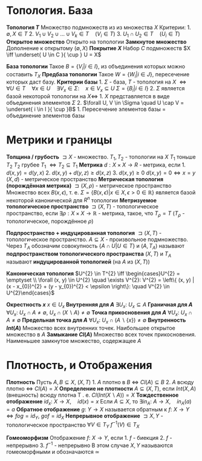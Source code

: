 # Топология. База
**Топология $T$**
	Множество подмножеств из из множества $X$
	Критерии:
		1. $\emptyset, X \in T$
		2. $V_{1} \cup V_{2} \cup \ldots \cup V_{k} \in T  \quad (V_{i} \in T)$
		3. $U_{1} \cap U_{2} \in T \quad \left( U_{i} \in T \right)$
**Открытое множество**
	Открыто на топологии
**Замкнутое множество**
	Дополнение к открытому ($\emptyset, X$)
**Покрытие $X$**
	Набор $C$ подмножеств $X \iff \underset{ U \in C }{ \cup } U = X$

**База топологии**
	Такое $B = \{ V_{i} | i \in I \}$, из объединения которых можно составить $T_{X}$
**Предбаза топологии**
	Такое $W = \left\{ W_{i} | i \in J \right\}$, пересечение которых даст базу.
**Критерии базы**
	1. $\Sigma$ - база, $T$ - топология на $X$
		$\iff \forall U \in T  \quad  \forall x \in U  \quad  \exists V_{x} \in \Sigma:  \quad  x \in V_{x} \subseteq U$
		$\Sigma = \left\{ B_i | i \in I \right\}$
	2. $\Sigma$ является базой некоторой топологии на $X\iff$
		1. $X$ представляется в виде объединения элементов $\Sigma$
		2. $\forall U, V \in \Sigma  \quad  U \cap V = \underset{ i \in I }{ \cup }B$
			1. Пересечение элементов базы = объединение элементов базы
# Метрики и границы
**Толщина / грубость**
	$\sqsupset X$ - множество.
	$T_{1}, T_{2}$ - топологии на $X$
	$T_{1}$ тоньше $T_{2}$
	$T_{2}$ грубее $T_{1}$
	$\iff T_{2} \subseteq T_{1}$
**Метрика**
	$d:X \times X\to R$ - метрика, если
	1. $d(x, y) = d(y, x)$
	2. $d(x, y) + d(y, z) \ge d(x, z)$
	3. $d(x, y) \ge 0$
		$d(x, y) = 0 \iff x = y$
$(X, d)$ - метрическое пространство
**Метрическая топология (порождённая метрика)**
	$\sqsupset (X, \rho)$ - метрическое пространство
	Множество всех $B(x, \epsilon)$, т. е. $\Sigma = \left\{ B(x, \epsilon) | x \in X, \epsilon > 0 \in \mathbb{R} \right\}$
	является базой некоторой канонической для $R^{n}$  топологии
**Метризуемое топологическое пространство**
	$\sqsupset (X, T)$ - топологическое пространство, если $\exists \rho: X \times X \to \mathbb{R}$ - метрика,
	такое, что $T_{\rho} = T$ ($T_{\rho}$ - топологическое, порождённое $\rho$)

**Подпространство + индуцированная топология**
	$\sqsupset (X, T)$ - топологическое пространство.
	$A \subseteq X$ - произвольное подмножество.
	Через $T_{A}$ обозначим совокупность $\left\{ A \cap U | U \in T \right\}$
	и $(A, T_{A})$ называют **подпространством топологического пространства** $(X, T)$
	и $T_{A}$ называют **индуцированной топологией** (на $A$ из $(X, T)$)

**Каноническая топология**
	$U^{2} \in T^{2} \iff \begin{cases}U^{2} = \emptyset \\ \forall (x, y) \in U^{2} \quad \exists V^{2}: V^{2} = \left\{ (x, y) | (x - x_{0})^{2} + (y - y_{0})^{2} < \epsilon \right\}:  \quad V^{2} \in U^{2}\end{cases}$

**Окрестность $x$**
	$x \in U_{x}$
**Внутренняя для $A$**
	$\exists U_{x}:\ U_{x} \subseteq A$
**Граничная для $A$**
	$\forall U_{x}:\ U_{x} \cap A \neq \emptyset,\ U_{x} \cap \left( X \backslash A \right) \neq \emptyset$
**Точка прикосновения для $A$**
	$\forall U_{x}:\ U_{x} \cap A \neq \emptyset$
**Предельная точка для $A$**
	$\forall U_{x}:\ U_{x} \cap \left( A \backslash \{ x \} \right) \neq \emptyset$
**Внутренность $Int(A)$**
	Множество всех внутренних точек. Наибольшее открытое множество в $A$
**Замыкание $Cl(A)$**
	Множество всех точек прикосновения. Наименьшее замкнутое множество, содержащее $A$
# Плотность, и Отображения
**Плотность**
	Пусть $A, B \subseteq X,\ \left( X, T \right)$
	1. $A$ плотно в $B$ $\iff$ $Cl(A)\subseteq B$
	2. $A$ всюду плотно $\iff$ $Cl(A) = X$
**Определение не плотности**
		$A \subseteq \left( X, T \right)$, если $Int \left( X, A \right)$ (внешность) всюду плотна
		Т . е. $Cl\left( Int(X \backslash A) \right) = X$
**Тождественное отображение**
	$id_{x}:\ X \to X,  \quad id(x) = x$
	Если $A \subseteq X$, то $\exists in_{A}:\ A \to X, \quad in_{A}(a) = a$
**Обратное отображение**
	$g:\ Y \to X$ называется обратным к $f:\ X \to Y \iff fog = id_{Y},\ gof = id_{X}$
**Непрерывное отображение**
	$\sqsupset X, Y$ - топологическое пространство
	$\forall V \in T_{Y}\ f^{-1}(V) \in T_{X}$

**Гомеоморфизм**
	Отображение $f:\ X\to Y$, если 
	1. $f$ - биекция
	2. $f$ - непрерывно
	3. $f^{-1}$ - непрерывно
	В этом случае $X, Y$ называются гомеоморфными и обозначаются $\simeq$